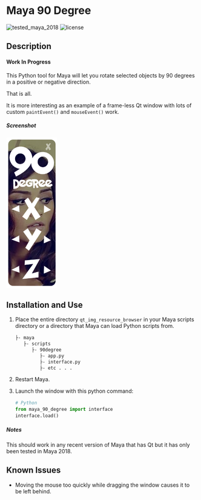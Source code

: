 # Maya 90 Degree
![tested_maya_2018](https://img.shields.io/badge/maya-2018-128189.svg?style=flat)
![license](https://img.shields.io/badge/license-MIT-A31F34.svg?style=flat)

## Description

#### Work In Progress

This Python tool for Maya will let you rotate selected objects by 90 degrees in a positive or negative direction.

That is all.

It is more interesting as an example of a frame-less Qt window with lots of custom `paintEvent()` and `mouseEvent()` work.

##### Screenshot
![Window Screenshot](.screenshots/capture_01.png)
## Installation and Use
1. Place the entire directory `qt_img_resource_browser` in your Maya scripts directory or a directory that Maya can load Python scripts from.
    
    ```
    ├- maya
       ├- scripts
          ├- 90degree
             ├- app.py
             ├- interface.py
             ├- etc . . .
    ```
    
2. Restart Maya.
3. Launch the window with this python command:

    ```python
    # Python
    from maya_90_degree import interface
    interface.load()
    ```
    
##### Notes

This should work in any recent version of Maya that has Qt but it has only been tested in Maya 2018.
## Known Issues

* Moving the mouse too quickly while dragging the window causes it to be left behind.